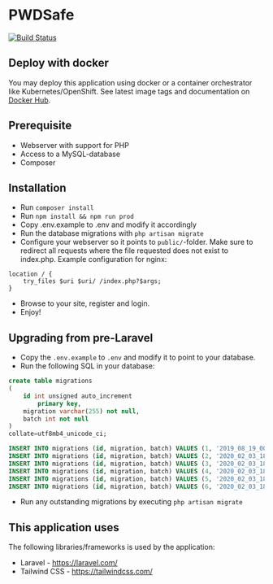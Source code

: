 PWDSafe
=======
[![Build Status](https://travis-ci.org/PWDSafe/PWDSafe.svg?branch=master)](https://travis-ci.org/PWDSafe/PWDSafe)

Deploy with docker
------------------
You may deploy this application using docker or a container orchestrator like Kubernetes/OpenShift.
See latest image tags and documentation on [Docker Hub](https://hub.docker.com/r/pwdsafe/pwdsafe).

Prerequisite
-----------
* Webserver with support for PHP
* Access to a MySQL-database
* Composer

Installation
------------
* Run `composer install`
* Run `npm install && npm run prod`
* Copy .env.example to .env and modify it accordingly
* Run the database migrations with `php artisan migrate`
* Configure your webserver so it points to `public/`-folder. Make sure to redirect all requests where the file requested does not exist to index.php. Example configuration for nginx:
```Nginx
location / {
    try_files $uri $uri/ /index.php?$args;
}
```
* Browse to your site, register and login.
* Enjoy!

Upgrading from pre-Laravel
--------------------------
* Copy the `.env.example` to `.env` and modify it to point to your database.
* Run the following SQL in your database:
```SQL
create table migrations
(
	id int unsigned auto_increment
		primary key,
	migration varchar(255) not null,
	batch int not null
)
collate=utf8mb4_unicode_ci;

INSERT INTO migrations (id, migration, batch) VALUES (1, '2019_08_19_000000_create_failed_jobs_table', 1);
INSERT INTO migrations (id, migration, batch) VALUES (2, '2020_02_03_180732_create_credentials_table', 1);
INSERT INTO migrations (id, migration, batch) VALUES (3, '2020_02_03_180732_create_encryptedcredentials_table', 1);
INSERT INTO migrations (id, migration, batch) VALUES (4, '2020_02_03_180732_create_groups_table', 1);
INSERT INTO migrations (id, migration, batch) VALUES (5, '2020_02_03_180732_create_usergroups_table', 1);
INSERT INTO migrations (id, migration, batch) VALUES (6, '2020_02_03_180732_create_users_table', 1);
```
* Run any outstanding migrations by executing `php artisan migrate`

This application uses
---------------------
The following libraries/frameworks is used by the application:
- Laravel - https://laravel.com/
- Tailwind CSS - https://tailwindcss.com/

